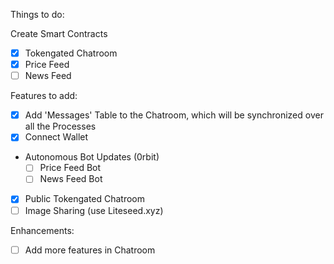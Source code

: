 Things to do:

Create Smart Contracts

- [x] Tokengated Chatroom
- [x] Price Feed
- [ ] News Feed

Features to add:

- [x] Add 'Messages' Table to the Chatroom, which will be synchronized over all the Processes
- [x] Connect Wallet
- Autonomous Bot Updates (0rbit)
  - [ ] Price Feed Bot
  - [ ] News Feed Bot
- [x] Public Tokengated Chatroom
- [ ] Image Sharing (use Liteseed.xyz)

Enhancements:

- [ ] Add more features in Chatroom
